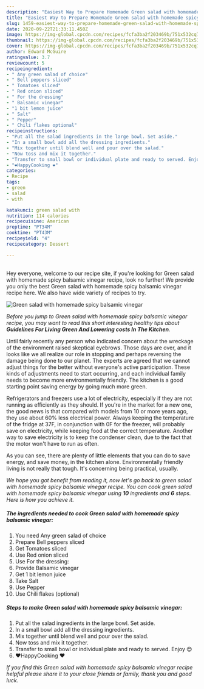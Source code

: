 ```yaml
---
description: "Easiest Way to Prepare Homemade Green salad with homemade spicy balsamic vinegar"
title: "Easiest Way to Prepare Homemade Green salad with homemade spicy balsamic vinegar"
slug: 1459-easiest-way-to-prepare-homemade-green-salad-with-homemade-spicy-balsamic-vinegar
date: 2020-09-22T21:33:11.450Z
image: https://img-global.cpcdn.com/recipes/fcfa3ba2f203469b/751x532cq70/green-salad-with-homemade-spicy-balsamic-vinegar-recipe-main-photo.jpg
thumbnail: https://img-global.cpcdn.com/recipes/fcfa3ba2f203469b/751x532cq70/green-salad-with-homemade-spicy-balsamic-vinegar-recipe-main-photo.jpg
cover: https://img-global.cpcdn.com/recipes/fcfa3ba2f203469b/751x532cq70/green-salad-with-homemade-spicy-balsamic-vinegar-recipe-main-photo.jpg
author: Edward McGuire
ratingvalue: 3.7
reviewcount: 5
recipeingredient:
- " Any green salad of choice"
- " Bell peppers sliced"
- " Tomatoes sliced"
- " Red onion sliced"
- " For the dressing"
- " Balsamic vinegar"
- "1 bit lemon juice"
- " Salt"
- " Pepper"
- " Chili flakes optional"
recipeinstructions:
- "Put all the salad ingredients in the large bowl. Set aside."
- "In a small bowl add all the dressing ingredients."
- "Mix together until blend well and pour over the salad."
- "Now toss and mix it together."
- "Transfer to small bowl or individual plate and ready to served. Enjoy 😊"
- "❤️HappyCooking ❤️"
categories:
- Recipe
tags:
- green
- salad
- with

katakunci: green salad with 
nutrition: 114 calories
recipecuisine: American
preptime: "PT34M"
cooktime: "PT43M"
recipeyield: "4"
recipecategory: Dessert

---
```

<br>
Hey everyone, welcome to our recipe site, if you're looking for Green salad with homemade spicy balsamic vinegar recipe, look no further! We provide you only the best Green salad with homemade spicy balsamic vinegar recipe here. We also have wide variety of recipes to try.
<br>


![Green salad with homemade spicy balsamic vinegar](https://img-global.cpcdn.com/recipes/fcfa3ba2f203469b/751x532cq70/green-salad-with-homemade-spicy-balsamic-vinegar-recipe-main-photo.jpg)

<i>Before you jump to Green salad with homemade spicy balsamic vinegar recipe, you may want to read this short interesting healthy tips about 
<strong>Guidelines For Living Green And Lowering costs In The Kitchen</strong>.</i>
</br>

Until fairly recently any person who indicated concern about the wreckage of the environment raised skeptical eyebrows. Those days are over, and it looks like we all realize our role in stopping and perhaps reversing the damage being done to our planet. The experts are agreed that we cannot adjust things for the better without everyone's active participation. These kinds of adjustments need to start occurring, and each individual family needs to become more environmentally friendly. The kitchen is a good starting point saving energy by going much more green.

Refrigerators and freezers use a lot of electricity, especially if they are not running as efficiently as they should. If you're in the market for a new one, the good news is that compared with models from 10 or more years ago, they use about 60% less electrical power. Always keeping the temperature of the fridge at 37F, in conjunction with 0F for the freezer, will probably save on electricity, while keeping food at the correct temperature. Another way to save electricity is to keep the condenser clean, due to the fact that the motor won't have to run as often.

As you can see, there are plenty of little elements that you can do to save energy, and save money, in the kitchen alone. Environmentally friendly living is not really that tough. It's concerning being practical, usually.


<i>We hope you got benefit from reading it, now let's go back to green salad with homemade spicy balsamic vinegar recipe. You can cook green salad with homemade spicy balsamic vinegar using <strong>10</strong> ingredients and <strong>6</strong> steps. Here is how you achieve it.
</i>

##### The ingredients needed to cook Green salad with homemade spicy balsamic vinegar:

1. You need  Any green salad of choice
1. Prepare  Bell peppers sliced
1. Get  Tomatoes sliced
1. Use  Red onion sliced
1. Use  For the dressing:
1. Provide  Balsamic vinegar
1. Get 1 bit lemon juice
1. Take  Salt
1. Use  Pepper
1. Use  Chili flakes (optional)


##### Steps to make Green salad with homemade spicy balsamic vinegar:

1. Put all the salad ingredients in the large bowl. Set aside.
1. In a small bowl add all the dressing ingredients.
1. Mix together until blend well and pour over the salad.
1. Now toss and mix it together.
1. Transfer to small bowl or individual plate and ready to served. Enjoy 😊
1. ❤️HappyCooking ❤️


<i>If you find this Green salad with homemade spicy balsamic vinegar recipe helpful please share it to your close friends or family, thank you and good luck.</i>
